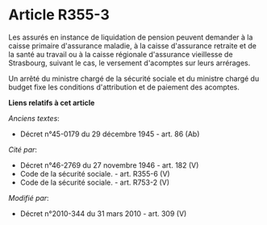 # Article R355-3

Les assurés en instance de liquidation de pension peuvent demander à la caisse primaire d'assurance maladie, à la caisse
d'assurance retraite et de la santé au travail  ou à la caisse régionale d'assurance vieillesse de Strasbourg, suivant le
cas, le versement d'acomptes sur leurs arrérages.

Un arrêté du ministre chargé de la sécurité sociale et du ministre chargé du budget fixe les conditions d'attribution et de
paiement des acomptes.

**Liens relatifs à cet article**

_Anciens textes_:

  - Décret n°45-0179 du 29 décembre 1945 - art. 86 (Ab)

_Cité par_:

  - Décret n°46-2769 du 27 novembre 1946 - art. 182 (V)
  - Code de la sécurité sociale. - art. R355-6 (V)
  - Code de la sécurité sociale. - art. R753-2 (V)

_Modifié par_:

  - Décret n°2010-344 du 31 mars 2010 - art. 309 (V)
